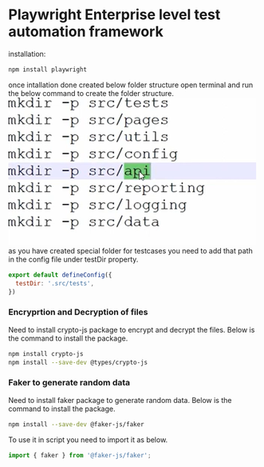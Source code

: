 # Playwright Enterprise level test automation framework

installation:
```bash
npm install playwright
```

once intallation done created below folder structure open terminal and run the below command to create the folder structure.
![alt text](image.png)
as you have created special folder for testcases you need to add that path in the config file under testDir property.
```js
export default defineConfig({
  testDir: '.src/tests',
})
```
### Encryprtion and Decryption of files
Need to install crypto-js package to encrypt and decrypt the files. Below is the command to install the package.
```bash
npm install crypto-js
npm install --save-dev @types/crypto-js
```
### Faker to generate random data
Need to install faker package to generate random data. Below is the command to install the package.
```bash
npm install --save-dev @faker-js/faker
```
To use it in script you need to import it as below.
```js
import { faker } from '@faker-js/faker';

```

